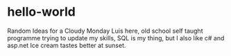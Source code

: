 # hello-world
Random Ideas for a Cloudy Monday
Luis here, old school self taught programme trying to update my skills, SQL is my thing, but I also like c# and asp.net
Ice cream tastes better at sunset.
